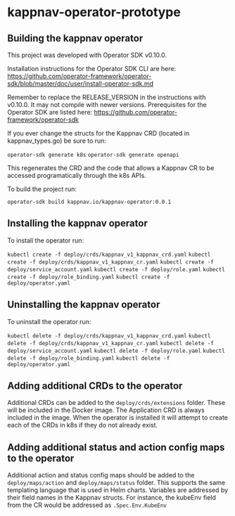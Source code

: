 # kappnav-operator-prototype
## Building the kappnav operator

This project was developed with Operator SDK v0.10.0.

Installation instructions for the Operator SDK CLI are here:
https://github.com/operator-framework/operator-sdk/blob/master/doc/user/install-operator-sdk.md

Remember to replace the RELEASE_VERSION in the instructions with v0.10.0. It may not compile with newer versions.
Prerequisites for the Operator SDK are listed here: https://github.com/operator-framework/operator-sdk

If you ever change the structs for the Kappnav CRD (located in kappnav_types.go) be sure to run:

`operator-sdk generate k8s`
`operator-sdk generate openapi`

This regenerates the CRD and the code that allows a Kappnav CR to be accessed programatically through the k8s APIs.

To build the project run:

`operator-sdk build kappnav.io/kappnav-operator:0.0.1`

## Installing the kappnav operator

To install the operator run:

`kubectl create -f deploy/crds/kappnav_v1_kappnav_crd.yaml`
`kubectl create -f deploy/crds/kappnav_v1_kappnav_cr.yaml`
`kubectl create -f deploy/service_account.yaml`
`kubectl create -f deploy/role.yaml`
`kubectl create -f deploy/role_binding.yaml`
`kubectl create -f deploy/operator.yaml`

## Uninstalling the kappnav operator

To uninstall the operator run:

`kubectl delete -f deploy/crds/kappnav_v1_kappnav_crd.yaml`
`kubectl delete -f deploy/crds/kappnav_v1_kappnav_cr.yaml`
`kubectl delete -f deploy/service_account.yaml`
`kubectl delete -f deploy/role.yaml`
`kubectl delete -f deploy/role_binding.yaml`
`kubectl delete -f deploy/operator.yaml`

## Adding additional CRDs to the operator

Additional CRDs can be added to the `deploy/crds/extensions` folder. These will be included in the Docker image. The Application CRD is always included in the image. When the operator is installed it will attempt to create each of the CRDs in k8s if they do not already exist.

## Adding additional status and action config maps to the operator

Additional action and status config maps should be added to the `deploy/maps/action` and `deploy/maps/status` folder. This supports the same templating language that is used in Helm charts. Variables are addressed by their field names in the Kappnav structs. For instance, the kubeEnv field from the CR would be addressed as `.Spec.Env.KubeEnv`
